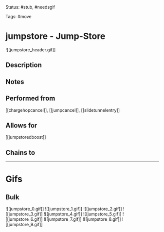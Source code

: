 Status: #stub, #needsgif 

Tags: #move

# jumpstore - Jump-Store
![[jumpstore_header.gif]]
## Description


## Notes


## Performed from
[[chargehopcancel]], [[jumpcancel]], [[slidetunnelentry]]

## Allows for
[[jumpstoredboost]]

## Chains to


___
# Gifs
## Bulk
![[jumpstore_0.gif]]
![[jumpstore_1.gif]]
![[jumpstore_2.gif]]
![[jumpstore_3.gif]]
![[jumpstore_4.gif]]
![[jumpstore_5.gif]]
![[jumpstore_6.gif]]
![[jumpstore_7.gif]]
![[jumpstore_8.gif]]
![[jumpstore_9.gif]]